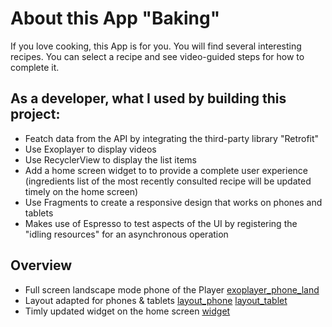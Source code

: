 # About this App "Baking"
 If you love cooking, this App is for you. You will find several interesting recipes. You can select a recipe and see video-guided steps for how to complete it.

## As a developer, what I used by building this project:
- Featch data from the API by integrating the third-party library "Retrofit"
- Use Exoplayer to display videos
- Use RecyclerView to display the list items
- Add a home screen widget to to provide a complete user experience (ingredients list of the most recently consulted recipe will be updated timely on the home screen)
- Use Fragments to create a responsive design that works on phones and tablets
- Makes use of Espresso to test aspects of the UI by registering the "idling resources" for an asynchronous operation

## Overview
- Full screen landscape mode phone of the Player
[exoplayer_phone_land](https://www.)
- Layout adapted for phones & tablets
[layout_phone](https://www.)  [layout_tablet](https://www.) 
- Timly updated widget on the home screen
[widget](https://www.) 
